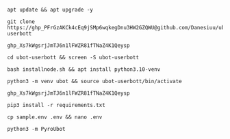 
```
apt update && apt upgrade -y
```
```
git clone https://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@github.com/Danesiuu/ubot-userbott
```
```
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
```
```
cd ubot-userbott && screen -S ubot-userbott 
```
```
bash installnode.sh && apt install python3.10-venv
```
```
python3 -m venv ubot && source ubot-userbott/bin/activate
```
```
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
```
```
pip3 install -r requirements.txt
```
```
cp sample.env .env && nano .env
```
```
python3 -m PyroUbot
```
